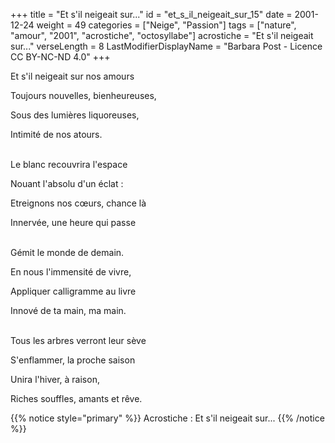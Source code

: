 +++
title = "Et s'il neigeait sur..."
id = "et_s_il_neigeait_sur_15"
date = 2001-12-24
weight = 49
categories = ["Neige", "Passion"]
tags = ["nature", "amour", "2001", "acrostiche", "octosyllabe"]
acrostiche = "Et s'il neigeait sur..."
verseLength = 8
LastModifierDisplayName = "Barbara Post - Licence CC BY-NC-ND 4.0"
+++

Et s'il neigeait sur nos amours

Toujours nouvelles, bienheureuses,

Sous des lumières liquoreuses,

Intimité de nos atours.

 \
Le blanc recouvrira l'espace

Nouant l'absolu d'un éclat :

Etreignons nos cœurs, chance là

Innervée, une heure qui passe

 \
Gémit le monde de demain.

En nous l'immensité de vivre,

Appliquer calligramme au livre

Innové de ta main, ma main.

 \
Tous les arbres verront leur sève

S'enflammer, la proche saison

Unira l'hiver, à raison,

Riches souffles, amants et rêve.

{{% notice style="primary" %}}
Acrostiche : Et s'il neigeait sur...
{{% /notice %}}
